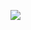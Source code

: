 [![](https://img.plantuml.biz/plantuml/dsvg/ZLNDRjD04Bv7oZkCB0wfI49Qu18fgALfKOL4ewRgVUATa4MsD-ok8yJR80weI9nu1ByOipzsxBG5ScXZpzytttmpEJKMjItp30hC2SwrH0s5sYbOInIgtxFIPWJ9eI7fz_ezJAtIS9v9AYm16dOBtvFQTkbyjJU5hmdqUrkkA5EvnSB2fLRiNuZW4X-Ihi_PuigR-JzR15fSeI6Ol_Llv_7P8vhDu7WCIvLnhCLG7cQpVgy6ENfJOvhktSgyxjPdE1bx7geVrNS57B_F4aDTaXhtrFMV8b0EoGT7Z_T9c2eGQ3OhXLfmOEq-QWEu-29N16kbypAhlcd98GHfNTgXAHHZrlBZne9QDqNxFO3BLbJAhwlxVEhUZs196JdkNQxOzK2jE0dQwZUx7mMtSyot2dQOiMlN3cq7GOOH1IwUJkE60eCj2ir-KzYeJyHsrx3hm7NoA7KBJLIa6-9ueGnum97B9MOxZ0AgH_jo37UOIH57Gx0WRQInrSyYbHWcr13TAHJ287LW3RJRC2pLp7RoNhzthG6qSpaDCjxhvIsyy5enC8ZiNebXe77O9cleEJaAcLmq9s75ikfSOvqLE_GuioMZ-OfWbSNCiO4hqjPhCTOCGU6lWxyiKp96yHAtzGFnmrb7JGz1pSvBj5ny_Ivd9vDZtWD2ImAUnmc93kWkIMrbtoeqDkuyeE0rKuKlgt8m0MloM8uEW1iIKfCF1Ru7oFGo7nio3uYWZE_1XTRAhPqXlPCCuw_DlPvCU57qZhIFq__PaAyXsQuBdh3royMZvDCPhfu74nRKZSVZQajhpVXLUIYlXpU1k8xXp2PADaGyVGtSPw6CgNxjI9eGFgqD8zuclWcEI7AtBcsET6E_ysT0q8uSVP2ZvCVF9S7DCvWC9vEa5fltdhTkGdNVNYTi9tMN6Ghdj5KY95wNjjIu9ogU1z-5N_5NuqR-pVsTrtVqmOO7HR-xuALiZYqCiBq_ql0EFY80TwlDNjN_lDLx47NwA6U_oNvJNGkd7CY_fdy0)](https://editor.plantuml.com/uml/ZLNDRjD04Bv7oZkCB0wfI49Qu18fgALfKOL4ewRgVUATa4MsD-ok8yJR80weI9nu1ByOipzsxBG5ScXZpzytttmpEJKMjItp30hC2SwrH0s5sYbOInIgtxFIPWJ9eI7fz_ezJAtIS9v9AYm16dOBtvFQTkbyjJU5hmdqUrkkA5EvnSB2fLRiNuZW4X-Ihi_PuigR-JzR15fSeI6Ol_Llv_7P8vhDu7WCIvLnhCLG7cQpVgy6ENfJOvhktSgyxjPdE1bx7geVrNS57B_F4aDTaXhtrFMV8b0EoGT7Z_T9c2eGQ3OhXLfmOEq-QWEu-29N16kbypAhlcd98GHfNTgXAHHZrlBZne9QDqNxFO3BLbJAhwlxVEhUZs196JdkNQxOzK2jE0dQwZUx7mMtSyot2dQOiMlN3cq7GOOH1IwUJkE60eCj2ir-KzYeJyHsrx3hm7NoA7KBJLIa6-9ueGnum97B9MOxZ0AgH_jo37UOIH57Gx0WRQInrSyYbHWcr13TAHJ287LW3RJRC2pLp7RoNhzthG6qSpaDCjxhvIsyy5enC8ZiNebXe77O9cleEJaAcLmq9s75ikfSOvqLE_GuioMZ-OfWbSNCiO4hqjPhCTOCGU6lWxyiKp96yHAtzGFnmrb7JGz1pSvBj5ny_Ivd9vDZtWD2ImAUnmc93kWkIMrbtoeqDkuyeE0rKuKlgt8m0MloM8uEW1iIKfCF1Ru7oFGo7nio3uYWZE_1XTRAhPqXlPCCuw_DlPvCU57qZhIFq__PaAyXsQuBdh3royMZvDCPhfu74nRKZSVZQajhpVXLUIYlXpU1k8xXp2PADaGyVGtSPw6CgNxjI9eGFgqD8zuclWcEI7AtBcsET6E_ysT0q8uSVP2ZvCVF9S7DCvWC9vEa5fltdhTkGdNVNYTi9tMN6Ghdj5KY95wNjjIu9ogU1z-5N_5NuqR-pVsTrtVqmOO7HR-xuALiZYqCiBq_ql0EFY80TwlDNjN_lDLx47NwA6U_oNvJNGkd7CY_fdy0)